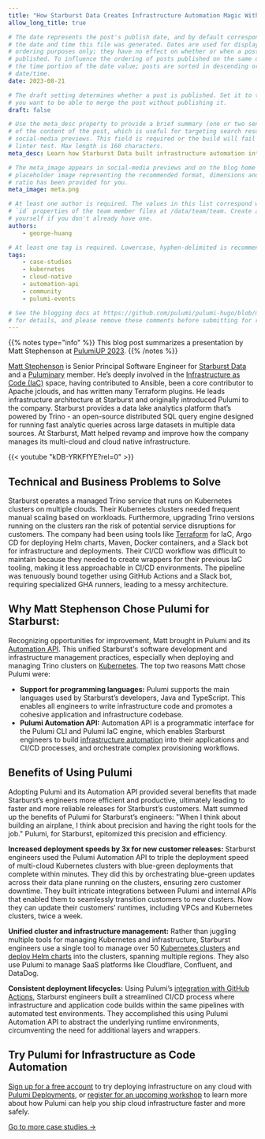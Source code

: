 ```yaml
---
title: "How Starburst Data Creates Infrastructure Automation Magic With Code"
allow_long_title: true

# The date represents the post's publish date, and by default corresponds with
# the date and time this file was generated. Dates are used for display and
# ordering purposes only; they have no effect on whether or when a post is
# published. To influence the ordering of posts published on the same date, use
# the time portion of the date value; posts are sorted in descending order by
# date/time.
date: 2023-08-21

# The draft setting determines whether a post is published. Set it to true if
# you want to be able to merge the post without publishing it.
draft: false

# Use the meta_desc property to provide a brief summary (one or two sentences)
# of the content of the post, which is useful for targeting search results or
# social-media previews. This field is required or the build will fail the
# linter test. Max length is 160 characters.
meta_desc: Learn how Starburst Data built infrastructure automation into its data lake platform to ship more frequent updates to its customers with zero downtime.

# The meta_image appears in social-media previews and on the blog home page. A
# placeholder image representing the recommended format, dimensions and aspect
# ratio has been provided for you.
meta_image: meta.png

# At least one author is required. The values in this list correspond with the
# `id` properties of the team member files at /data/team/team. Create a file for
# yourself if you don't already have one.
authors:
    - george-huang

# At least one tag is required. Lowercase, hyphen-delimited is recommended.
tags:
    - case-studies
    - kubernetes
    - cloud-native
    - automation-api
    - community
    - pulumi-events

# See the blogging docs at https://github.com/pulumi/pulumi-hugo/blob/master/BLOGGING.md
# for details, and please remove these comments before submitting for review.
---
```

{{% notes type="info" %}}
This blog post summarizes a presentation by Matt Stephenson at [PulumiUP 2023](/pulumi-up/).
{{% /notes %}}

[Matt Stephenson](https://github.com/mattstep) is Senior Principal Software Engineer for [Starburst Data](https://www.starburst.io) and a [Puluminary](/community/puluminaries/) member. He’s deeply involved in the [Infrastructure as Code (IaC)](/what-is/what-is-infrastructure-as-code/) space, having contributed to Ansible, been a core contributor to Apache jclouds, and has written many Terraform plugins. He leads infrastructure architecture at Starburst and originally introduced Pulumi to the company. Starburst provides a data lake analytics platform that’s powered by Trino - an open-source distributed SQL query engine designed for running fast analytic queries across large datasets in multiple data sources. At Starburst, Matt helped revamp and improve how the company manages its multi-cloud and cloud native infrastructure.

{{< youtube "kDB-YRKFfYE?rel=0" >}}

## Technical and Business Problems to Solve
Starburst operates a managed Trino service that runs on Kubernetes clusters on multiple clouds. Their Kubernetes clusters needed frequent manual scaling based on workloads. Furthermore, upgrading Trino versions running on the clusters ran the risk of potential service disruptions for customers. The company had been using tools like [Terraform](/docs/concepts/vs/terraform/) for IaC, Argo CD for deploying Helm charts, Maven, Docker containers, and a Slack bot for infrastructure and deployments. Their CI/CD workflow was difficult to maintain because they needed to create wrappers for their previous IaC tooling, making it less approachable in CI/CD environments. The pipeline was tenuously bound together using GitHub Actions and a Slack bot, requiring specialized GHA runners, leading to a messy architecture.

## Why Matt Stephenson Chose Pulumi for Starburst:
Recognizing opportunities for improvement, Matt brought in Pulumi and its [Automation API](/automation). This unified Starburst's software development and infrastructure management practices, especially when deploying and managing Trino clusters on [Kubernetes](/kubernetes). The top two reasons Matt chose Pulumi were:
* **Support for programming languages:** Pulumi supports the main languages used by Starburst’s developers, Java and TypeScript. This enables all engineers to write infrastructure code and promotes a cohesive application and infrastructure codebase.
* **Pulumi Automation API:** Automation API is a programmatic interface for the Pulumi CLI and Pulumi IaC engine, which enables Starburst engineers to build [infrastructure automation](https://github.com/pulumi/automation-api-examples) into their applications and CI/CD processes, and orchestrate complex provisioning workflows.

## Benefits of Using Pulumi
Adopting Pulumi and its Automation API provided several benefits that made Starburst’s engineers more efficient and productive, ultimately leading to faster and more reliable releases for Starburst’s customers. Matt summed up the benefits of Pulumi for Starburst’s engineers: "When I think about building an airplane, I think about precision and having the right tools for the job." Pulumi, for Starburst, epitomized this precision and efficiency.

**Increased deployment speeds by 3x for new customer releases:** Starburst engineers used the Pulumi Automation API to triple the deployment speed of multi-cloud Kubernetes clusters with blue-green deployments that complete within minutes. They did this by orchestrating blue-green updates across their data plane running on the clusters, ensuring zero customer downtime. They built intricate integrations between Pulumi and internal APIs that enabled them to seamlessly transition customers to new clusters. Now they can update their customers’ runtimes, including VPCs and Kubernetes clusters, twice a week.

**Unified cluster and infrastructure management:** Rather than juggling multiple tools for managing Kubernetes and infrastructure, Starburst engineers use a single tool to manage over 50 [Kubernetes clusters](https://www.pulumi.com/templates/kubernetes/) and [deploy Helm charts](https://www.pulumi.com/templates/kubernetes-application/helm-chart/) into the clusters, spanning multiple regions. They also use Pulumi to manage SaaS platforms like Cloudflare, Confluent, and DataDog.

**Consistent deployment lifecycles:** Using Pulumi’s [integration with GitHub Actions](/docs/using-pulumi/continuous-delivery/github-actions/), Starburst engineers built a streamlined CI/CD process where infrastructure and application code builds within the same pipelines with automated test environments. They accomplished this using Pulumi Automation API to abstract the underlying runtime environments, circumventing the need for additional layers and wrappers.

## Try Pulumi for Infrastructure as Code Automation

[Sign up for a free account](https://app.pulumi.com/signup) to try deploying infrastructure on any cloud with [Pulumi Deployments](/docs/pulumi-cloud/deployments/), or [register for an upcoming workshop](https://www.pulumi.com/resources/#upcoming) to learn more about how Pulumi can help you ship cloud infrastructure faster and more safely.

[Go to more case studies &rarr;](/case-studies/)
